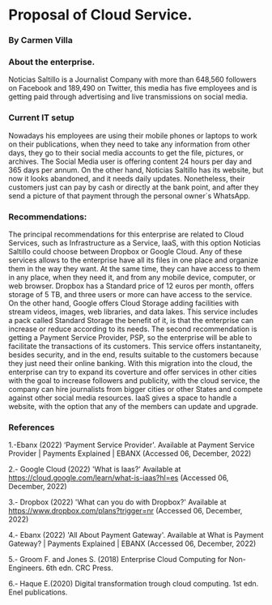 # Proposal of Cloud Service.

### By Carmen Villa 

### About the enterprise. 
Noticias Saltillo is a Journalist Company with more than 648,560 followers on Facebook and 189,490 on Twitter, this media has five employees and is getting paid through advertising and live transmissions on social media.

### Current IT setup
Nowadays his employees are using their mobile phones or laptops to work on their publications, when they need to take any information from other days, they go to their social media accounts to get the file, pictures, or archives.
The Social Media user is offering content 24 hours per day and 365 days per annum. On the other hand, Noticias Saltillo has its website, but now it looks abandoned, and it needs daily updates.
Nonetheless, their customers just can pay by cash or directly at the bank point, and after they send a picture of that payment through the personal owner´s WhatsApp.

 
### Recommendations:
  
The principal recommendations for this enterprise are related to Cloud Services, such as Infrastructure as a Service, IaaS, with this option Noticias Saltillo could choose between Dropbox or Google Cloud. Any of these services allows to the enterprise have all its files in one place and organize them in the way they want. At the same time, they can have access to them in any place, when they need it, and from any mobile device, computer, or web browser. 
Dropbox has a Standard price of 12 euros per month, offers storage of 5 TB, and three users or more can have access to the service.
On the other hand, Google offers Cloud Storage adding facilities with stream videos, images, web libraries, and data lakes. This service includes a pack called Standard Storage the benefit of it, is that the enterprise can increase or reduce according to its needs.
The second recommendation is getting a Payment Service Provider, PSP, so the enterprise will be able to facilitate the transactions of its customers. This service offers instantaneity, besides security, and in the end, results suitable to the customers because they just need their online banking.
With this migration into the cloud, the enterprise can try to expand its coverture and offer services in other cities with the goal to increase followers and publicity, with the cloud service, the company can hire journalists from bigger cities or other States and compete against other social media resources. IaaS gives a space to handle a website, with the option that any of the members can update and upgrade.  


### References 
1.-Ebanx (2022) ‘Payment Service Provider'. Available at Payment Service Provider | Payments Explained | EBANX (Accessed 06, December, 2022)

 2.- Google Cloud (2022) 'What is Iaas?' Available at https://cloud.google.com/learn/what-is-iaas?hl=es 
(Accessed 06, December, 2022)
 
3.- Dropbox (2022) 'What can you do with Dropbox?' Available at 
https://www.dropbox.com/plans?trigger=nr
(Accessed 06, December, 2022)

4.- Ebanx (2022) 'All About Payment  Gateway'. Available at What is Payment Gateway? | Payments Explained | EBANX
(Accessed 06, December, 2022)

5.- Groom F. and Jones S. (2018) Enterprise Cloud Computing for Non- Engineers. 6th edn. CRC Press.

6.- Haque E.(2020) Digital transformation trough cloud computing. 1st edn. Enel publications.




